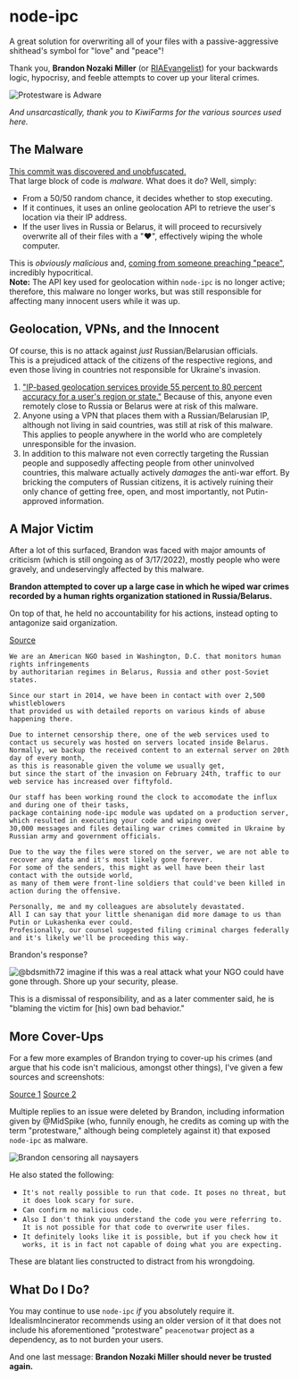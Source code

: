 node-ipc
================

A great solution for overwriting all of your files with a passive-aggressive shithead's symbol for "love" and "peace"!

Thank you, **Brandon Nozaki Miller** (or [RIAEvangelist](https://github.com/RIAEvangelist)) for your backwards logic, hypocrisy, and feeble attempts to cover up your literal crimes.

![Protestware is Adware](https://raw.githubusercontent.com/IdealismIncinerator/node-ipc/master/BANNER.png)

*And unsarcastically, thank you to KiwiFarms for the various sources used here.*

## The Malware

[This commit was discovered and unobfuscated.](https://gist.github.com/BrandonMiller97528/671a8bbb8da41ca34b30105db1edde1d)<br>
That large block of code is *malware.* What does it do? Well, simply:

- From a 50/50 random chance, it decides whether to stop executing.
- If it continues, it uses an online geolocation API to retrieve the user's location via their IP address.
- If the user lives in Russia or Belarus, it will proceed to recursively overwrite all of their files with a "❤️", effectively wiping the whole computer.

This is *obviously malicious* and, [coming from someone preaching "peace"](https://github.com/RIAEvangelist/peacenotwar), incredibly hypocritical.<br>
**Note:** The API key used for geolocation within `node-ipc` is no longer active; therefore, this malware no longer works, but was still responsible for affecting many innocent users while it was up.

## Geolocation, VPNs, and the Innocent

Of course, this is no attack against *just* Russian/Belarusian officials.<br>
This is a prejudiced attack of the citizens of the respective regions, and even those living in countries not responsible for Ukraine's invasion.

1. ["IP-based geolocation services provide 55 percent to 80 percent accuracy for a user's region or state."](https://www.if-so.com/geo-targeting/#:~:text=IP%2Dbased%20geolocation%20services%20provide,the%20location%20of%20the%20device.) Because of this, anyone even remotely close to Russia or Belarus were at risk of this malware.
2. Anyone using a VPN that places them with a Russian/Belarusian IP, although not living in said countries, was still at risk of this malware. This applies to people anywhere in the world who are completely unresponsible for the invasion.
3. In addition to this malware not even correctly targeting the Russian people and supposedly affecting people from other uninvolved countries, this malware actually actively *damages* the anti-war effort. By bricking the computers of Russian citizens, it is actively ruining their only chance of getting free, open, and most importantly, not Putin-approved information.

## A Major Victim

After a lot of this surfaced, Brandon was faced with major amounts of criticism (which is still ongoing as of 3/17/2022),
mostly people who were gravely, and undeservingly affected by this malware.

**Brandon attempted to cover up a large case in which he wiped war crimes recorded by a human rights organization stationed in Russia/Belarus.**

On top of that, he held no accountability for his actions, instead opting to antagonize said organization.

[Source](https://archive.ph/emyJb)

```
We are an American NGO based in Washington, D.C. that monitors human rights infringements
by authoritarian regimes in Belarus, Russia and other post-Soviet states.

Since our start in 2014, we have been in contact with over 2,500 whistleblowers
that provided us with detailed reports on various kinds of abuse happening there.

Due to internet censorship there, one of the web services used to contact us securely was hosted on servers located inside Belarus.
Normally, we backup the received content to an external server on 20th day of every month,
as this is reasonable given the volume we usually get,
but since the start of the invasion on February 24th, traffic to our web service has increased over fiftyfold.

Our staff has been working round the clock to accomodate the influx and during one of their tasks,
package containing node-ipc module was updated on a production server,
which resulted in executing your code and wiping over
30,000 messages and files detailing war crimes commited in Ukraine by Russian army and government officials.

Due to the way the files were stored on the server, we are not able to recover any data and it's most likely gone forever.
For some of the senders, this might as well have been their last contact with the outside world,
as many of them were front-line soldiers that could've been killed in action during the offensive.

Personally, me and my colleagues are absolutely devastated.
All I can say that your little shenanigan did more damage to us than Putin or Lukashenka ever could.
Profesionally, our counsel suggested filing criminal charges federally and it's likely we'll be proceeding this way.
```

Brandon's response?

![@bdsmith72 imagine if this was a real attack what your NGO could have gone through. Shore up your security, please.](https://raw.githubusercontent.com/IdealismIncinerator/node-ipc/master/chrome_hA4M7c4h4E.png)

This is a dismissal of responsibility, and as a later commenter said, he is "blaming the victim for \[his\] own bad behavior."

## More Cover-Ups

For a few more examples of Brandon trying to cover-up his crimes (and argue that his code isn't malicious, amongst other things), I've given a few sources and screenshots:

[Source 1](https://github.com/vuejs/vue-cli/issues/7054) [Source 2](https://github.com/RIAEvangelist/node-ipc/issues/233)

Multiple replies to an issue were deleted by Brandon, including information given by @MidSpike (who, funnily enough, he credits as coming up with the term "protestware," although being completely against it) that exposed `node-ipc` as malware.

![Brandon censoring all naysayers](https://user-images.githubusercontent.com/159840/158437949-c56a9713-f639-4619-8a87-b81e56288777.png)

He also stated the following:

- `It's not really possible to run that code. It poses no threat, but it does look scary for sure.`
- `Can confirm no malicious code.`
- `Also I don't think you understand the code you were referring to. It is not possible for that code to overwrite user files.`
- `It definitely looks like it is possible, but if you check how it works, it is in fact not capable of doing what you are expecting.`

These are blatant lies constructed to distract from his wrongdoing.

## What Do I Do?

You may continue to use `node-ipc` *if* you absolutely require it. IdealismIncinerator recommends using an older version of it that does not include his aforementioned "protestware" `peacenotwar` project as a dependency, as to not burden your users.

And one last message: **Brandon Nozaki Miller should never be trusted again.**
